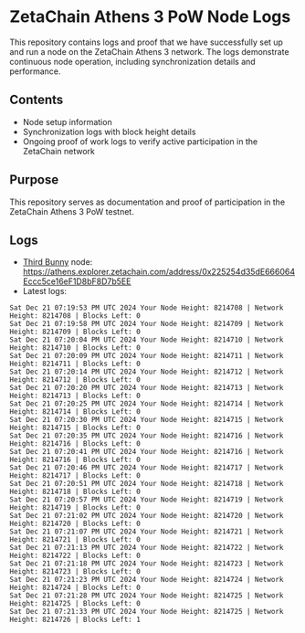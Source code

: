 # ZetaChain Athens 3 PoW Node Logs
This repository contains logs and proof that we have successfully set up and run a node on the ZetaChain Athens 3 network. The logs demonstrate continuous node operation, including synchronization details and performance.

## Contents
- Node setup information
- Synchronization logs with block height details
- Ongoing proof of work logs to verify active participation in the ZetaChain network

## Purpose
This repository serves as documentation and proof of participation in the ZetaChain Athens 3 PoW testnet.

## Logs

- [Third Bunny](https://thirdbunny.xyz/) node: https://athens.explorer.zetachain.com/address/0x225254d35dE666064Eccc5ce16eF1D8bF8D7b5EE
- Latest logs:
```
Sat Dec 21 07:19:53 PM UTC 2024 Your Node Height: 8214708 | Network Height: 8214708 | Blocks Left: 0
Sat Dec 21 07:19:58 PM UTC 2024 Your Node Height: 8214709 | Network Height: 8214709 | Blocks Left: 0
Sat Dec 21 07:20:04 PM UTC 2024 Your Node Height: 8214710 | Network Height: 8214710 | Blocks Left: 0
Sat Dec 21 07:20:09 PM UTC 2024 Your Node Height: 8214711 | Network Height: 8214711 | Blocks Left: 0
Sat Dec 21 07:20:14 PM UTC 2024 Your Node Height: 8214712 | Network Height: 8214712 | Blocks Left: 0
Sat Dec 21 07:20:20 PM UTC 2024 Your Node Height: 8214713 | Network Height: 8214713 | Blocks Left: 0
Sat Dec 21 07:20:25 PM UTC 2024 Your Node Height: 8214714 | Network Height: 8214714 | Blocks Left: 0
Sat Dec 21 07:20:30 PM UTC 2024 Your Node Height: 8214715 | Network Height: 8214715 | Blocks Left: 0
Sat Dec 21 07:20:35 PM UTC 2024 Your Node Height: 8214716 | Network Height: 8214716 | Blocks Left: 0
Sat Dec 21 07:20:41 PM UTC 2024 Your Node Height: 8214716 | Network Height: 8214716 | Blocks Left: 0
Sat Dec 21 07:20:46 PM UTC 2024 Your Node Height: 8214717 | Network Height: 8214717 | Blocks Left: 0
Sat Dec 21 07:20:51 PM UTC 2024 Your Node Height: 8214718 | Network Height: 8214718 | Blocks Left: 0
Sat Dec 21 07:20:57 PM UTC 2024 Your Node Height: 8214719 | Network Height: 8214719 | Blocks Left: 0
Sat Dec 21 07:21:02 PM UTC 2024 Your Node Height: 8214720 | Network Height: 8214720 | Blocks Left: 0
Sat Dec 21 07:21:07 PM UTC 2024 Your Node Height: 8214721 | Network Height: 8214721 | Blocks Left: 0
Sat Dec 21 07:21:13 PM UTC 2024 Your Node Height: 8214722 | Network Height: 8214722 | Blocks Left: 0
Sat Dec 21 07:21:18 PM UTC 2024 Your Node Height: 8214723 | Network Height: 8214723 | Blocks Left: 0
Sat Dec 21 07:21:23 PM UTC 2024 Your Node Height: 8214724 | Network Height: 8214724 | Blocks Left: 0
Sat Dec 21 07:21:28 PM UTC 2024 Your Node Height: 8214725 | Network Height: 8214725 | Blocks Left: 0
Sat Dec 21 07:21:33 PM UTC 2024 Your Node Height: 8214725 | Network Height: 8214726 | Blocks Left: 1
```

